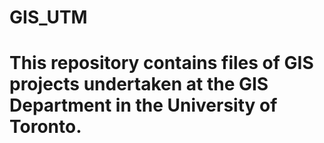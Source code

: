 # GIS_UTM
# This repository contains files of GIS projects undertaken at the GIS Department in the University of Toronto.
